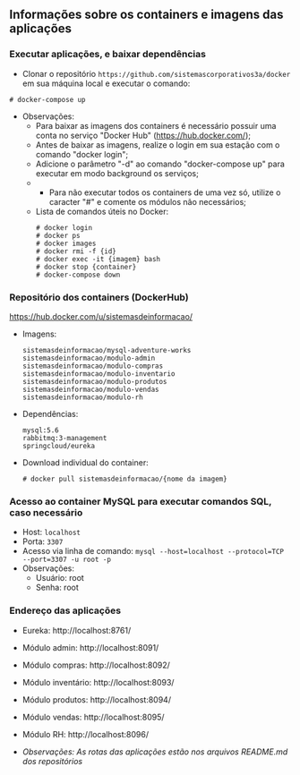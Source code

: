 ## Informações sobre os containers e imagens das aplicações

### Executar aplicações, e baixar dependências
  - Clonar o repositório ```https://github.com/sistemascorporativos3a/docker``` em sua máquina local e executar o comando:

  ```
  # docker-compose up
  ```

  - Observações:
    - Para baixar as imagens dos containers é necessário possuir uma conta no serviço "Docker Hub" (https://hub.docker.com/);
    - Antes de baixar as imagens, realize o login em sua estação com o comando "docker login";
    - Adicione o parâmetro "-d" ao comando "docker-compose up" para executar em modo background os serviços;
    - - Para não executar todos os containers de uma vez só, utilize o caracter "#" e comente os módulos não necessários;
    - Lista de comandos úteis no Docker:
      ```
      # docker login
      # docker ps
      # docker images
      # docker rmi -f {id}
      # docker exec -it {imagem} bash
      # docker stop {container}
      # docker-compose down
      ```

### Repositório dos containers (DockerHub)

https://hub.docker.com/u/sistemasdeinformacao/

- Imagens:
  ```
  sistemasdeinformacao/mysql-adventure-works
  sistemasdeinformacao/modulo-admin
  sistemasdeinformacao/modulo-compras
  sistemasdeinformacao/modulo-inventario
  sistemasdeinformacao/modulo-produtos
  sistemasdeinformacao/modulo-vendas
  sistemasdeinformacao/modulo-rh
  ```
- Dependências:
  ```
  mysql:5.6
  rabbitmq:3-management
  springcloud/eureka
  ```  
- Download individual do container:
  ```
  # docker pull sistemasdeinformacao/{nome da imagem}
  ```

### Acesso ao container MySQL para executar comandos SQL, caso necessário
  - Host:
  ```localhost```
  - Porta:
  ```3307```
  - Acesso via linha de comando:
  ```mysql --host=localhost --protocol=TCP --port=3307 -u root -p```
  - Observações:
    - Usuário: root
    - Senha:   root    
    
    
### Endereço das aplicações
  - Eureka: http://localhost:8761/
  - Módulo admin: http://localhost:8091/
  - Módulo compras: http://localhost:8092/
  - Módulo inventário: http://localhost:8093/
  - Módulo produtos: http://localhost:8094/
  - Módulo vendas: http://localhost:8095/
  - Módulo RH: http://localhost:8096/
  
  - *Observações: As rotas das aplicações estão nos arquivos README.md dos repositórios*
